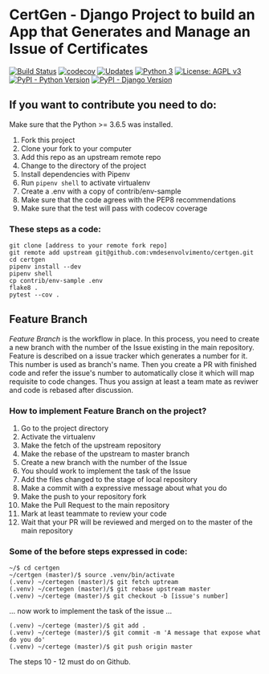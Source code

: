 # CertGen - Django Project to build an App that Generates and Manage an Issue of Certificates 

[![Build Status](https://travis-ci.org/vmdesenvolvimento/certgen.svg?branch=master)](https://travis-ci.org/vmdesenvolvimento/certgen)
[![codecov](https://codecov.io/gh/vmdesenvolvimento/certgen/branch/master/graph/badge.svg)](https://codecov.io/gh/vmdesenvolvimento/certgen)
[![Updates](https://pyup.io/repos/github/vmdesenvolvimento/certgen/shield.svg)](https://pyup.io/repos/github/vmdesenvolvimento/certgen/)
[![Python 3](https://pyup.io/repos/github/vmdesenvolvimento/certgen/python-3-shield.svg)](https://pyup.io/repos/github/vmdesenvolvimento/certgen/)
[![License: AGPL v3](https://img.shields.io/badge/License-AGPL%20v3-blue.svg?style=flat-square)](https://www.gnu.org/licenses/agpl-3.0)
[![PyPI - Python Version](https://img.shields.io/badge/Python-Version%203.7.1-blue.svg)](https://github.com/vmdesenvolvimento/certgen)
[![PyPI - Django Version](https://img.shields.io/badge/Django%20Version-2.1.3-blue.svg?style=flat-square)](https://github.com/vmdesenvolvimento/certgen)

## If you want to contribute you need to do:

Make sure that the Python >= 3.6.5 was installed.

1. Fork this project
1. Clone your fork to your computer
1. Add this repo as an upstream remote repo
1. Change to the directory of the project 
1. Install dependencies with Pipenv
1. Run `pipenv shell` to activate virtualenv 
1. Create a .env with a copy of contrib/env-sample
1. Make sure that the code agrees with the PEP8 recommendations
1. Make sure that the test will pass with codecov coverage

### These steps as a code:

```console
git clone [address to your remote fork repo]
git remote add upstream git@github.com:vmdesenvolvimento/certgen.git
cd certgen 
pipenv install --dev
pipenv shell
cp contrib/env-sample .env
flake8 .
pytest --cov .
```

## Feature Branch

_Feature Branch_ is the workflow in place. In this process, you need to create a new branch with the number of the Issue
existing in the main repository. Feature is described on a issue tracker which generates a number for it. This number is
used as branch's name. Then you create a PR with finished code and refer the issue's number to automatically close it
which will map requisite to code changes. Thus you assign at least a team mate as reviwer and code is rebased after 
discussion.

### How to implement Feature Branch on the project?

1. Go to the project directory
2. Activate the virtualenv
3. Make the fetch of the upstream repository
4. Make the rebase of the upstream to master branch
5. Create a new branch with the number of the Issue
6. You should work to implement the task of the Issue
7. Add the files changed to the stage of local repository
8. Make a commit with a expressive message about what you do
9. Make the push to your repository fork
10. Make the Pull Request to the main repository
11. Mark at least teammate to review your code
12. Wait that your PR will be reviewed and merged on to the master of the main repository

### Some of the before steps expressed in code:

```console
~/$ cd certgen
~/certgen (master)/$ source .venv/bin/activate
(.venv) ~/certegen (master)/$ git fetch uptream 
(.venv) ~/certegen (master)/$ git rebase upstream master
(.venv) ~/certege (master)/$ git checkout -b [issue's number]
```
... now work to implement the task of the issue ...

```console
(.venv) ~/certege (master)/$ git add .
(.venv) ~/certege (master)/$ git commit -m 'A message that expose what do you do'
(.venv) ~/certege (master)/$ git push origin master
```

The steps 10 - 12 must do on Github.
